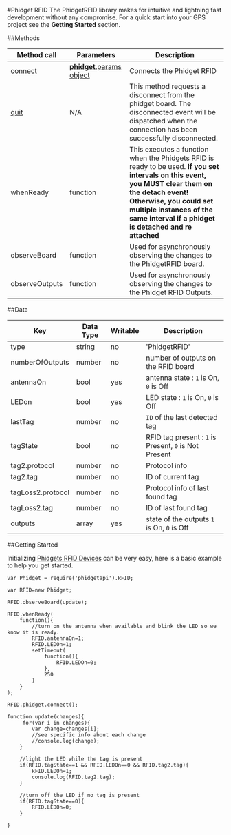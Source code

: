 #Phidget RFID
The PhidgetRFID library makes for intuitive and lightning fast development without any compromise. For a quick start into your GPS project see the __Getting Started__ section.

##Methods

|Method call|Parameters|Description|
|-----------|----------|-----------|
|[connect](https://github.com/RIAEvangelist/node-phidget-API/blob/master/docs/Phidget.md#connecting--phidgetparams)|[__phidget__.params object](https://github.com/RIAEvangelist/node-phidget-API/blob/master/docs/Phidget.md#connecting--phidgetparams)|Connects the Phidget RFID|
|[quit](https://github.com/RIAEvangelist/node-phidget-API/blob/master/docs/Phidget.md#methods)|N/A |This method requests a disconnect from the phidget board.  The disconnected event will be dispatched when the connection has been successfully disconnected. |
|whenReady|function|This executes a function when the Phidgets RFID is ready to be used. __If you set intervals on this event, you MUST clear them on the detach event! Otherwise, you could set multiple instances of the same interval if a phidget is detached and re attached__|
|observeBoard|function|Used for asynchronously observing the changes to the PhidgetRFID board.|
|observeOutputs|function|Used for asynchronously observing the changes to the Phidget RFID Outputs.|

##Data

|Key|Data Type|Writable|Description|
|---|---------|--------|-----------|
|type|string|no|'PhidgetRFID'|
|numberOfOutputs|number|no|number of outputs on the RFID board|
|antennaOn|bool|yes|antenna state : ` 1 ` is On, ` 0 ` is Off |
|LEDon|bool|yes|LED state  : ` 1 ` is On, ` 0 ` is Off|
|lastTag|number|no|` ID ` of the last detected tag|
|tagState|bool|no|RFID tag present : ` 1 ` is Present, ` 0 ` is Not Present|
|tag2.protocol|number|no|Protocol info|
|tag2.tag|number|no|ID of current tag|
|tagLoss2.protocol|number|no|Protocol info of last found tag|
|tagLoss2.tag|number|no|ID of last found tag|
|outputs|array|yes|state of the outputs ` 1 ` is On, ` 0 ` is Off |



##Getting Started

Initializing [Phidgets RFID Devices](http://www.phidgets.com/products.php?category=14) can be very easy, here is a basic example to help you get started.

    var Phidget = require('phidgetapi').RFID;

    var RFID=new Phidget;

    RFID.observeBoard(update);

    RFID.whenReady(
        function(){
            //turn on the antenna when available and blink the LED so we know it is ready.
            RFID.antennaOn=1;
            RFID.LEDOn=1;
            setTimeout(
                function(){
                    RFID.LEDOn=0;
                },
                250
            )
        }
    );

    RFID.phidget.connect();

    function update(changes){
         for(var i in changes){
            var change=changes[i];
            //see specific info about each change
            //console.log(change);
        }

        //light the LED while the tag is present
        if(RFID.tagState==1 && RFID.LEDOn==0 && RFID.tag2.tag){
            RFID.LEDOn=1;
            console.log(RFID.tag2.tag);
        }

        //turn off the LED if no tag is present
        if(RFID.tagState==0){
            RFID.LEDOn=0;
        }

    }
